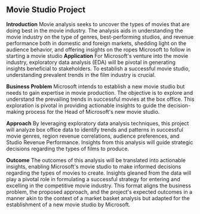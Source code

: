 ## Movie Studio Project
**Introduction**
Movie analysis seeks to uncover the types of movies that are doing best in the movie industry.  The analysis aids in understanding the movie industry on the type of genres, best-performing studios, and revenue performance both in domestic and foreign markets, shedding light on the audience behavior, and offering insights on the ropes Microsoft to follow in starting a movie studio 
**Application**
For Microsoft's venture into the movie industry, exploratory data analysis (EDA) will be pivotal in generating insights beneficial to stakeholders. To establish a successful movie studio, understanding prevalent trends in the film industry is crucial.

**Business Problem**
Microsoft intends to establish a new movie studio but needs to gain expertise in movie production. The objective is to explore and understand the prevailing trends in successful movies at the box office. This exploration is pivotal in providing actionable insights to guide the decision-making process for the Head of Microsoft's new movie studio.

**Approach**
By leveraging exploratory data analysis techniques, this project will analyze box office data to identify trends and patterns in successful movie genres, region revenue correlations, audience preferences, and Studio Revenue Performance. Insights from this analysis will guide strategic decisions regarding the types of films to produce.

**Outcome**
The outcomes of this analysis will be translated into actionable insights, enabling Microsoft's movie studio to make informed decisions regarding the types of movies to create. Insights gleaned from the data will play a pivotal role in formulating a successful strategy for entering and excelling in the competitive movie industry.
This format aligns the business problem, the proposed approach, and the project's expected outcomes in a manner akin to the context of a market basket analysis but adapted for the establishment of a new movie studio by Microsoft.

